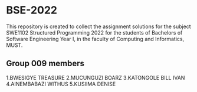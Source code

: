 # BSE-2022
This repository is created to collect the assignment solutions for the subject SWE1102 Structured Programming 2022
 for the students of Bachelors of Software Engineering  Year I, in the faculty of Computing and Informatics, MUST.
## Group 009 members



1.BWESIGYE TREASURE
2.MUCUNGUZI BOARZ
3.KATONGOLE BILL IVAN
4.AINEMBABAZI WITHUS
5.KUSIIMA DENISE
